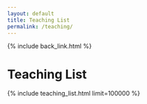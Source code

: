 ```yaml
---
layout: default
title: Teaching List
permalink: /teaching/
---
```

{% include back_link.html %}
<h1>Teaching List</h1>
{% include teaching_list.html limit=100000 %}

